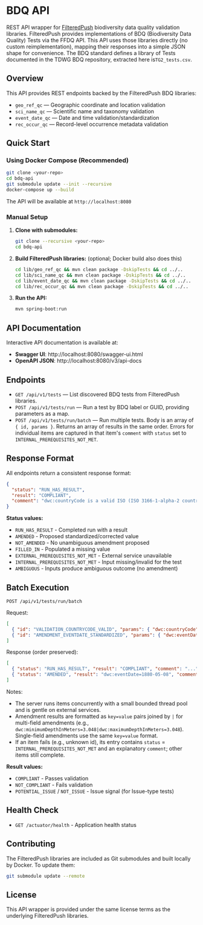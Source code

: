 # BDQ API

REST API wrapper for [FilteredPush](https://github.com/FilteredPush) biodiversity data quality validation libraries. FilteredPush provides implementations of BDQ (Biodiversity Data Quality) Tests via the FFDQ API. This API uses those libraries directly (no custom reimplementation), mapping their responses into a simple JSON shape for convenience. The BDQ standard defines a library of Tests documented in the TDWG BDQ repository, extracted here is`TG2_tests.csv`.

## Overview

This API provides REST endpoints backed by the FilteredPush BDQ libraries:

- `geo_ref_qc` — Geographic coordinate and location validation
- `sci_name_qc` — Scientific name and taxonomy validation
- `event_date_qc` — Date and time validation/standardization
- `rec_occur_qc` — Record-level occurrence metadata validation

## Quick Start

### Using Docker Compose (Recommended)

```bash
git clone <your-repo>
cd bdq-api
git submodule update --init --recursive
docker-compose up --build
```

The API will be available at `http://localhost:8080`

### Manual Setup

1. **Clone with submodules:**
   ```bash
   git clone --recursive <your-repo>
   cd bdq-api
   ```

2. **Build FilteredPush libraries:** (optional; Docker build also does this)
   ```bash
   cd lib/geo_ref_qc && mvn clean package -DskipTests && cd ../..
   cd lib/sci_name_qc && mvn clean package -DskipTests && cd ../..
   cd lib/event_date_qc && mvn clean package -DskipTests && cd ../..
   cd lib/rec_occur_qc && mvn clean package -DskipTests && cd ../..
   ```

3. **Run the API:**
   ```bash
   mvn spring-boot:run
   ```

## API Documentation

Interactive API documentation is available at:
- **Swagger UI**: http://localhost:8080/swagger-ui.html
- **OpenAPI JSON**: http://localhost:8080/v3/api-docs

## Endpoints

- `GET /api/v1/tests` — List discovered BDQ tests from FilteredPush libraries.
- `POST /api/v1/tests/run` — Run a test by BDQ label or GUID, providing parameters as a map.
- `POST /api/v1/tests/run/batch` — Run multiple tests. Body is an array of `{ id, params }`. Returns an array of results in the same order. Errors for individual items are captured in that item's `comment` with `status` set to `INTERNAL_PREREQUISITES_NOT_MET`.

## Response Format

All endpoints return a consistent response format:

```json
{
  "status": "RUN_HAS_RESULT",
  "result": "COMPLIANT",
  "comment": "dwc:countryCode is a valid ISO (ISO 3166-1-alpha-2 country codes) value"
}
```

**Status values:**
- `RUN_HAS_RESULT` - Completed run with a result
- `AMENDED` - Proposed standardized/corrected value
- `NOT_AMENDED` - No unambiguous amendment proposed
- `FILLED_IN` - Populated a missing value
- `EXTERNAL_PREREQUISITES_NOT_MET` - External service unavailable
- `INTERNAL_PREREQUISITES_NOT_MET` - Input missing/invalid for the test
- `AMBIGUOUS` - Inputs produce ambiguous outcome (no amendment)

## Batch Execution

`POST /api/v1/tests/run/batch`

Request:

```json
[
  { "id": "VALIDATION_COUNTRYCODE_VALID", "params": { "dwc:countryCode": "US" } },
  { "id": "AMENDMENT_EVENTDATE_STANDARDIZED", "params": { "dwc:eventDate": "8 May 1880" } }
]
```

Response (order preserved):

```json
[
  { "status": "RUN_HAS_RESULT", "result": "COMPLIANT", "comment": "..." },
  { "status": "AMENDED", "result": "dwc:eventDate=1880-05-08", "comment": "..." }
]
```

Notes:
- The server runs items concurrently with a small bounded thread pool and is gentle on external services.
- Amendment results are formatted as `key=value` pairs joined by `|` for multi-field amendments (e.g., `dwc:minimumDepthInMeters=3.048|dwc:maximumDepthInMeters=3.048`). Single-field amendments use the same `key=value` format.
- If an item fails (e.g., unknown id), its entry contains `status` = `INTERNAL_PREREQUISITES_NOT_MET` and an explanatory `comment`; other items still complete.

**Result values:**
- `COMPLIANT` - Passes validation
- `NOT_COMPLIANT` - Fails validation
- `POTENTIAL_ISSUE` / `NOT_ISSUE` - Issue signal (for Issue-type tests)

## Health Check

- `GET /actuator/health` - Application health status

## Contributing

The FilteredPush libraries are included as Git submodules and built locally by Docker. To update them:

```bash
git submodule update --remote
```

## License

This API wrapper is provided under the same license terms as the underlying FilteredPush libraries.
